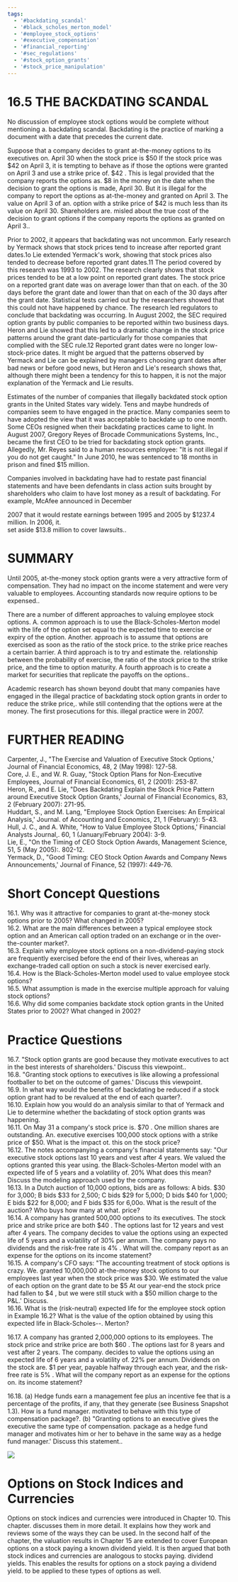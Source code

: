 ```yaml
---
tags:
  - '#backdating_scandal'
  - '#black_scholes_merton_model'
  - '#employee_stock_options'
  - '#executive_compensation'
  - '#financial_reporting'
  - '#sec_regulations'
  - '#stock_option_grants'
  - '#stock_price_manipulation'
---
```

# 16.5 THE BACKDATING SCANDAL  

No discussion of employee stock options would be complete without mentioning a. backdating scandal. Backdating is the practice of marking a document with a date that precedes the current date.  

Suppose that a company decides to grant at-the-money options to its executives on. April 30 when the stock price is $\$50$ If the stock price was $\$42$ on April 3, it is tempting to behave as if those the options were granted on April 3 and use a strike price of. $\$42$ . This is legal provided that the company reports the options as. $\$8$ in the money on the date when the decision to grant the options is made, April 30. But it is illegal for the company to report the options as at-the-money and granted on April 3. The value on April 3 of an. option with a strike price of $\$42$ is much less than its value on April 30. Shareholders are. misled about the true cost of the decision to grant options if the company reports the options as granted on April 3..  

Prior to 2002, it appears that backdating was not uncommon. Early research by Yermack shows that stock prices tend to increase after reported grant dates.1o Lie extended Yermack's work, showing that stock prices also tended to decrease before reported grant dates.11 The period covered by this research was 1993 to 2002. The research clearly shows that stock prices tended to be at a low point on reported grant dates. The stock price on a reported grant date was on average lower than that on each. of the 30 days before the grant date and lower than that on each of the 30 days after the grant date. Statistical tests carried out by the researchers showed that this could not have happened by chance. The research led regulators to conclude that backdating was occurring. In August 2002, the SEC required option grants by public companies to be reported within two business days. Heron and Lie showed that this led to a dramatic change in the stock price patterns around the grant date-particularly for those companies that complied with the SEC rule.12 Reported grant dates were no longer low-stock-price dates. It might be argued that the patterns observed by Yermack and Lie can be explained by managers choosing grant dates after bad news or before good news, but Heron and Lie's research shows that, although there might been a tendency for this to happen, it is not the major explanation of the Yermack and Lie results.  

Estimates of the number of companies that illegally backdated stock option grants in the United States vary widely. Tens and maybe hundreds of companies seem to have engaged in the practice. Many companies seem to have adopted the view that it was acceptable to backdate up to one month. Some CEOs resigned when their backdating practices came to light. In August 2007, Gregory Reyes of Brocade Communications Systems, Inc., became the first CEO to be tried for backdating stock option grants. Allegedly, Mr. Reyes said to a human resources employee: "It is not illegal if you do not get caught." In June 2010, he was sentenced to 18 months in prison and fined $\$15$ million.  

Companies involved in backdating have had to restate past financial statements and have been defendants in class action suits brought by shareholders who claim to have lost money as a result of backdating. For example, McAfee announced in December  

2007 that it would restate earnings between 1995 and 2005 by $\$1237.4$ million. In 2006, it.   
set aside $\$13.8$ million to cover lawsuits..  

# SUMMARY  

Until 2005, at-the-money stock option grants were a very attractive form of compensation. They had no impact on the income statement and were very valuable to employees. Accounting standards now require options to be expensed..  

There are a number of different approaches to valuing employee stock options. A. common approach is to use the Black-Scholes-Merton model with the life of the option set equal to the expected time to exercise or expiry of the option. Another. approach is to assume that options are exercised as soon as the ratio of the stock price. to the strike price reaches a certain barrier. A third approach is to try and estimate the. relationship between the probability of exercise, the ratio of the stock price to the strike price, and the time to option maturity. A fourth approach is to create a market for securities that replicate the payoffs on the options..  

Academic research has shown beyond doubt that many companies have engaged in the illegal practice of backdating stock option grants in order to reduce the strike price,. while still contending that the options were at the money. The first prosecutions for this. illegal practice were in 2007.  

# FURTHER READING  

Carpenter, J., "The Exercise and Valuation of Executive Stock Options,' Journal of Financial Economics, 48, 2 (May 1998): 127-58.   
Core, J. E., and W. R. Guay, "Stock Option Plans for Non-Executive Employees, Journal of Financial Economics, 61, 2 (2001): 253-87.   
Heron, R., and E. Lie, "Does Backdating Explain the Stock Price Pattern around Executive Stock Option Grants,' Journal of Financial Economics, 83, 2 (February 2007): 271-95.   
Huddart, S., and M. Lang, "Employee Stock Option Exercises: An Empirical Analysis,' Journal. of Accounting and Economics, 21, 1 (February): 5-43.   
Hull, J. C., and A. White, "How to Value Employee Stock Options,' Financial Analysts Journal,. 60, 1 (January/February 2004): 3-9.   
Lie, E., "On the Timing of CEO Stock Option Awards, Management Science, 51, 5 (May 2005):. 802-12.   
Yermack, D., "Good Timing: CEO Stock Option Awards and Company News Announcements,' Journal of Finance, 52 (1997): 449-76.  

# Short Concept Questions  

16.1. Why was it attractive for companies to grant at-the-money stock options prior to 2005? What changed in 2005?   
16.2. What are the main differences between a typical employee stock option and an American call option traded on an exchange or in the over-the-counter market?.   
16.3. Explain why employee stock options on a non-dividend-paying stock are frequently exercised before the end of their lives, whereas an exchange-traded call option on such a stock is never exercised early.   
16.4. How is the Black-Scholes-Merton model used to value employee stock options?   
16.5. What assumption is made in the exercise multiple approach for valuing stock options?   
16.6. Why did some companies backdate stock option grants in the United States prior to 2002? What changed in 2002?  

# Practice Questions  

16.7. "Stock option grants are good because they motivate executives to act in the best interests of shareholders.' Discuss this viewpoint..   
16.8. "Granting stock options to executives is like allowing a professional footballer to bet on the outcome of games.' Discuss this viewpoint.   
16.9. In what way would the benefits of backdating be reduced if a stock option grant had to be revalued at the end of each quarter?.   
16.10. Explain how you would do an analysis similar to that of Yermack and Lie to determine whether the backdating of stock option grants was happening.   
16.11. On May 31 a company's stock price is. $\$70$ . One million shares are outstanding. An. executive exercises 100,000 stock options with a strike price of $\$50.$ What is the impact ot. this on the stock price?   
16.12. The notes accompanying a company's financial statements say: "Our executive stock options last 10 years and vest after 4 years. We valued the options granted this year using. the Black-Scholes-Merton model with an expected life of 5 years and a volatility of. $20\%$ What does this mean? Discuss the modeling approach used by the company.   
16.13. In a Dutch auction of 10,000 options, bids are as follows: A bids. $\$30$ for 3,000; B bids $\$33$ for 2,500; C bids $\$29$ for 5,000; D bids $\$40$ for 1,000; E bids $\$22$ for 8,000; and F bids $\$35$ for 6,00o. What is the result of the auction? Who buys how many at what. price?   
16.14. A company has granted 500,000 options to its executives. The stock price and strike price are both $\$40$ . The options last for 12 years and vest after 4 years. The company decides to value the options using an expected life of 5 years and a volatility of $30\%$ per annum. The company pays no dividends and the risk-free rate is $4\%$ . What will the. company report as an expense for the options on its income statement?   
16.15. A company's CFO says: "The accounting treatment of stock options is crazy. We. granted 10,000,000 at-the-money stock options to our employees last year when the stock price was $\$30.$ We estimated the value of each option on the grant date to be $\$5$ At our year-end the stock price had fallen to $\$4$ , but we were still stuck with a $\$50$ million charge to the P&L.' Discuss.   
16.16. What is the (risk-neutral) expected life for the employee stock option in Example 16.2? What is the value of the option obtained by using this expected life in Black-Scholes--. Merton?  

16.17. A company has granted 2,000,000 options to its employees. The stock price and strike price are both $\$60$ . The options last for 8 years and vest after 2 years. The company. decides to value the options using an expected life of 6 years and a volatility of. $22\%$ per annum. Dividends on the stock are. $\$1$ per year, payable halfway through each year, and the risk-free rate is $5\%$ . What will the company report as an expense for the options on. its income statement?  

16.18. (a) Hedge funds earn a management fee plus an incentive fee that is a percentage of the profits, if any, that they generate (see Business Snapshot 1.3). How is a fund manager. motivated to behave with this type of compensation package?. (b) "Granting options to an executive gives the executive the same type of compensation. package as a hedge fund manager and motivates him or her to behave in the same way as a hedge fund manager.' Discuss this statement..  

![](images/d0b5a4cd33fd88f7e9c19b89a2302e1a0d9bded76d7bf4fa3411e43e5a735baf.jpg)  

# Options on Stock Indices and Currencies  

Options on stock indices and currencies were introduced in Chapter 10. This chapter. discusses them in more detail. It explains how they work and reviews some of the ways they can be used. In the second half of the chapter, the valuation results in Chapter 15 are extended to cover European options on a stock paying a known dividend yield. It is then argued that both stock indices and currencies are analogous to stocks paying. dividend yields. This enables the results for options on a stock paying a dividend yield. to be applied to these types of options as well.  
